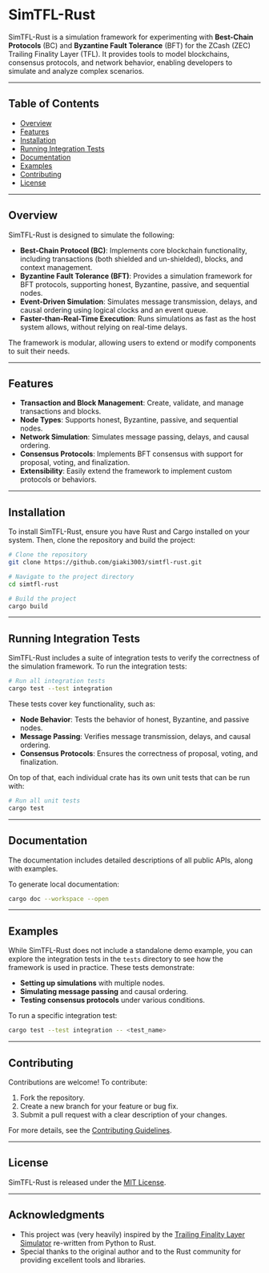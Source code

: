 # SimTFL-Rust

SimTFL-Rust is a simulation framework for experimenting with **Best-Chain Protocols** (BC) and **Byzantine Fault Tolerance** (BFT) for the ZCash (ZEC) Trailing Finality Layer (TFL). It provides tools to model blockchains, consensus protocols, and network behavior, enabling developers to simulate and analyze complex scenarios.

---

## Table of Contents

- [Overview](#overview)
- [Features](#features)
- [Installation](#installation)
- [Running Integration Tests](#running-integration-tests)
- [Documentation](#documentation)
- [Examples](#examples)
- [Contributing](#contributing)
- [License](#license)

---

## Overview

SimTFL-Rust is designed to simulate the following:

- **Best-Chain Protocol (BC)**: Implements core blockchain functionality, including transactions (both shielded and un-shielded), blocks, and context management.
- **Byzantine Fault Tolerance (BFT)**: Provides a simulation framework for BFT protocols, supporting honest, Byzantine, passive, and sequential nodes.
- **Event-Driven Simulation**: Simulates message transmission, delays, and causal ordering using logical clocks and an event queue.
- **Faster-than-Real-Time Execution**: Runs simulations as fast as the host system allows, without relying on real-time delays.

The framework is modular, allowing users to extend or modify components to suit their needs.

---

## Features

- **Transaction and Block Management**: Create, validate, and manage transactions and blocks.
- **Node Types**: Supports honest, Byzantine, passive, and sequential nodes.
- **Network Simulation**: Simulates message passing, delays, and causal ordering.
- **Consensus Protocols**: Implements BFT consensus with support for proposal, voting, and finalization.
- **Extensibility**: Easily extend the framework to implement custom protocols or behaviors.

---

## Installation

To install SimTFL-Rust, ensure you have Rust and Cargo installed on your system. Then, clone the repository and build the project:

```bash
# Clone the repository
git clone https://github.com/giaki3003/simtfl-rust.git

# Navigate to the project directory
cd simtfl-rust

# Build the project
cargo build
```

---

## Running Integration Tests

SimTFL-Rust includes a suite of integration tests to verify the correctness of the simulation framework. To run the integration tests:

```bash
# Run all integration tests
cargo test --test integration
```

These tests cover key functionality, such as:

- **Node Behavior**: Tests the behavior of honest, Byzantine, and passive nodes.
- **Message Passing**: Verifies message transmission, delays, and causal ordering.
- **Consensus Protocols**: Ensures the correctness of proposal, voting, and finalization.

On top of that, each individual crate has its own unit tests that can be run with:

```bash
# Run all unit tests
cargo test
```

---

## Documentation

The documentation includes detailed descriptions of all public APIs, along with examples.

To generate local documentation:

```bash
cargo doc --workspace --open
```

---

## Examples

While SimTFL-Rust does not include a standalone demo example, you can explore the integration tests in the `tests` directory to see how the framework is used in practice. These tests demonstrate:

- **Setting up simulations** with multiple nodes.
- **Simulating message passing** and causal ordering.
- **Testing consensus protocols** under various conditions.

To run a specific integration test:

```bash
cargo test --test integration -- <test_name>
```

---

## Contributing

Contributions are welcome! To contribute:

1. Fork the repository.
2. Create a new branch for your feature or bug fix.
3. Submit a pull request with a clear description of your changes.

For more details, see the [Contributing Guidelines](CONTRIBUTING.md).

---

## License

SimTFL-Rust is released under the [MIT License](LICENSE).

---

## Acknowledgments

- This project was (very heavily) inspired by the [Trailing Finality Layer Simulator](https://github.com/Electric-Coin-Company/simtfl) re-written from Python to Rust.
- Special thanks to the original author and to the Rust community for providing excellent tools and libraries.